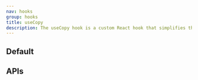 ```yaml
---
nav: hooks
group: hooks
title: useCopy
description: The useCopy hook is a custom React hook that simplifies the process of copying text to the clipboard in a React component. It utilizes the copy-to-clipboard library and provides a tuple with the current copied text and a copy function. The copy function attempts to copy a provided value to the clipboard and handles success and error callbacks. Overall, useCopy makes text copying in React components more convenient.
---
```


## Default

<code src="./demos/index.tsx" nopadding></code>

## APIs

<API></API>
